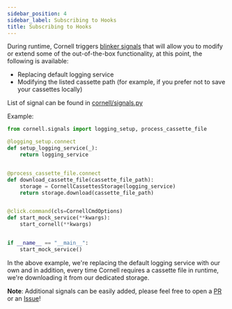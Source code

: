```yaml
---
sidebar_position: 4
sidebar_label: Subscribing to Hooks
title: Subscribing to Hooks
---
```


During runtime, Cornell triggers [blinker signals](https://pythonhosted.org/blinker/) that 
will allow you to modify or extend some of the out-of-the-box functionality, at this point,
 the following is available:
 * Replacing default logging service
 * Modifying the listed cassette path (for example, if you prefer not to save your cassettes locally)

List of signal can be found in [cornell/signals.py](https://github.com/hiredscorelabs/cornell/blob/master/cornell/signals.py)

Example:
```python
from cornell.signals import logging_setup, process_cassette_file

@logging_setup.connect
def setup_logging_service(_):
    return logging_service


@process_cassette_file.connect
def download_cassette_file(cassette_file_path):
    storage = CornellCassettesStorage(logging_service)
    return storage.download(cassette_file_path)


@click.command(cls=CornellCmdOptions)
def start_mock_service(**kwargs):
    start_cornell(**kwargs)


if __name__ == "__main__":
    start_mock_service()

```
In the above example, we're replacing the default logging service with our own and in addition, every time Cornell requires a cassette file in runtime, we're downloading it from our dedicated storage.

**Note**: Additional signals can be easily added, please feel free to open a [PR](https://github.com/hiredscorelabs/cornell) or an [Issue](https://github.com/hiredscorelabs/cornell/issues)!
